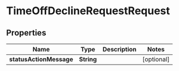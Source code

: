 

# TimeOffDeclineRequestRequest


## Properties

| Name | Type | Description | Notes |
|------------ | ------------- | ------------- | -------------|
|**statusActionMessage** | **String** |  |  [optional] |



